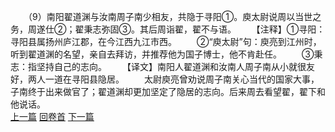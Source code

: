　　（9）南阳翟道渊与汝南周子南少相友，共隐于寻阳①。庾太尉说周以当世之务，周遂仕②；翟秉志弥固③。其后周诣翟，翟不与语。
　　【注释】①寻阳：寻阳县属扬州庐江郡，在今江西九江市西。
　　②“庾太尉”句：庾亮到江州时，听到翟道渊的名望，亲自去拜访，并推荐他为国子博士，他不肯赴任。
　　③秉志：指坚持自己的志向。
　　【译文】南阳人翟道渊和汝南人周子南从小就很友好，两人一道在寻阳县隐居。
　　太尉庾亮曾劝说周子南关心当代的国家大事，子南终于出来做官了；翟道渊却更加坚定了隐居的志向。后来周去看望翟，翟下和他说话。
<br>[上一篇](18_08) [回卷首](18_00) [下一篇](18_10)
